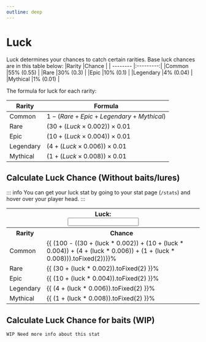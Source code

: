 ```yaml
---
outline: deep
---
```


<script setup>
  import { ref } from 'vue'

  const luck = ref(0)
</script>

<style module>
  .label {
    font-size: x-small;
  }

  .inputBox {
    border: 1px solid var(--vp-c-default-1);
    border-radius: 4px;
    padding: .2em .6em;
  }
</style>

# Luck
Luck determines your chances to catch certain rarities.
Base luck chances are in this table below:
|Rarity    |Chance     |
| -------- |:---------:|
|Common    |55% (0.55) |
|Rare      |30% (0.3)  |
|Epic      |10% (0.1)  |
|Legendary |4% (0.04)  |
|Mythical  |1% (0.01)  |

The formula for luck for each rarity:

|Rarity|Formula|
|---|---|
|Common|$1 - (Rare + Epic + Legendary + Mythical)$|
|Rare|$(30 + (Luck \times 0.002)) \times 0.01$|
|Epic|$(10 + (Luck \times 0.004)) \times 0.01$|
|Legendary|$(4 + (Luck \times 0.006)) \times 0.01$|
|Mythical|$(1 + (Luck \times 0.008)) \times 0.01$|

## Calculate Luck Chance (Without baits/lures)
::: info
You can get your luck stat by going to your stat page (`/stats`) and hover over your player head.
:::
<table>
  <tbody>
    <tr>
      <th colspan="2"><div :class="$style.label">Luck:</div><input :class="$style.inputBox" v-model="luck" type="number"/></th>
    </tr>
    <tr>
      <th>Rarity</th><th>Chance</th>
    </tr>
    <tr>
      <td>Common</td>
      <td>{{ (100 - ((30 + (luck * 0.002)) + (10 + (luck * 0.004)) + (4 + (luck * 0.006)) + (1 + (luck * 0.008))).toFixed(2))}}%</td>
    </tr>
    <tr>
      <td>Rare</td>
      <td>{{ (30 + (luck * 0.002)).toFixed(2) }}%</td>
    </tr>
    <tr>
      <td>Epic</td>
      <td>{{ (10 + (luck * 0.004)).toFixed(2) }}%</td>
    </tr>
    <tr>
      <td>Legendary</td>
      <td>{{ (4 + (luck * 0.006)).toFixed(2) }}%</td>
    </tr>
    <tr>
      <td>Mythical</td>
      <td>{{ (1 + (luck * 0.008)).toFixed(2) }}%</td>
    </tr>
  </tbody>
</table>

## Calculate Luck Chance for baits (WIP)
`WIP Need more info about this stat`